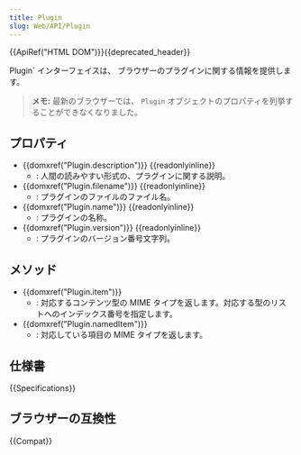 ```yaml
---
title: Plugin
slug: Web/API/Plugin
---
```


{{ApiRef("HTML DOM")}}{{deprecated_header}}

Plugin` インターフェイスは、 ブラウザーのプラグインに関する情報を提供します。

> **メモ:** 最新のブラウザーでは、 `Plugin` オブジェクトのプロパティを列挙することができなくなりました。

## プロパティ

- {{domxref("Plugin.description")}} {{readonlyinline}}
  - : 人間の読みやすい形式の、プラグインに関する説明。
- {{domxref("Plugin.filename")}} {{readonlyinline}}
  - : プラグインのファイルのファイル名。
- {{domxref("Plugin.name")}} {{readonlyinline}}
  - : プラグインの名称。
- {{domxref("Plugin.version")}} {{readonlyinline}}
  - : プラグインのバージョン番号文字列。

## メソッド

- {{domxref("Plugin.item")}}
  - : 対応するコンテンツ型の MIME タイプを返します。対応する型のリストへのインデックス番号を指定します。
- {{domxref("Plugin.namedItem")}}
  - : 対応している項目の MIME タイプを返します。

## 仕様書

{{Specifications}}

## ブラウザーの互換性

{{Compat}}
